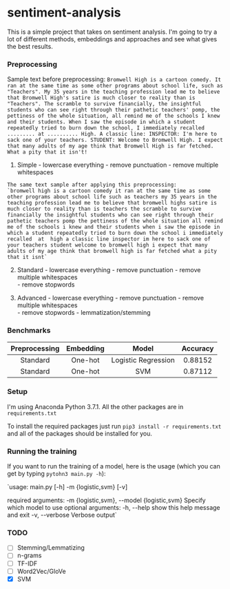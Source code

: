# sentiment-analysis

This is a simple project that takes on sentiment analysis. I'm going to try a lot of different methods, embeddings and approaches and see what gives the best results.

### Preprocessing

Sample text before preprocessing:
`Bromwell High is a cartoon comedy. It ran at the same time as some other programs about school life, such as "Teachers". My 35 years in the teaching profession lead me to believe that Bromwell High's satire is much closer to reality than is "Teachers". The scramble to survive financially, the insightful students who can see right through their pathetic teachers' pomp, the pettiness of the whole situation, all remind me of the schools I knew and their students. When I saw the episode in which a student repeatedly tried to burn down the school, I immediately recalled ......... at .......... High. A classic line: INSPECTOR: I'm here to sack one of your teachers. STUDENT: Welcome to Bromwell High. I expect that many adults of my age think that Bromwell High is far fetched. What a pity that it isn't!`

  1. Simple
    - lowercase everything
    - remove punctuation
    - remove multiple whitespaces  

    The same text sample after applying this preprocessing:
    `bromwell high is a cartoon comedy it ran at the same time as some other programs about school life such as teachers my 35 years in the teaching profession lead me to believe that bromwell highs satire is much closer to reality than is teachers the scramble to survive financially the insightful students who can see right through their pathetic teachers pomp the pettiness of the whole situation all remind me of the schools i knew and their students when i saw the episode in which a student repeatedly tried to burn down the school i immediately recalled  at  high a classic line inspector im here to sack one of your teachers student welcome to bromwell high i expect that many adults of my age think that bromwell high is far fetched what a pity that it isnt`


  2. Standard
    - lowercase everything
    - remove punctuation
    - remove multiple whitespaces    
    - remove stopwords


  3. Advanced
    - lowercase everything
    - remove punctuation
    - remove multiple whitespaces    
    - remove stopwords
    - lemmatization/stemming


### Benchmarks

|  Preprocessing  |  Embedding  |         Model         |  Accuracy  |
|:---------------:|:-----------:|:---------------------:|:----------:|
|     Standard    |   One-hot   |  Logistic Regression  |   0.88152  |
|     Standard    |   One-hot   |          SVM          |   0.87112  |

### Setup

I'm using Anaconda Python 3.7.1. All the other packages are in `requirements.txt`

To install the required packages just run `pip3 install -r requirements.txt` and all of the packages should be installed for you.

### Running the training

If you want to run the training of a model, here is the usage (which you can get by typing `pytohn3 main.py -h`):

`usage: main.py [-h] -m {logistic,svm} [-v]

required arguments:
-m {logistic,svm}, --model {logistic,svm}
                      Specify which model to use
optional arguments:
  -h, --help            show this help message and exit
  -v, --verbose         Verbose output`

### TODO
 - [ ] Stemming/Lemmatizing
 - [ ] n-grams
 - [ ] TF-IDF
 - [ ] Word2Vec/GloVe
 - [x] SVM
